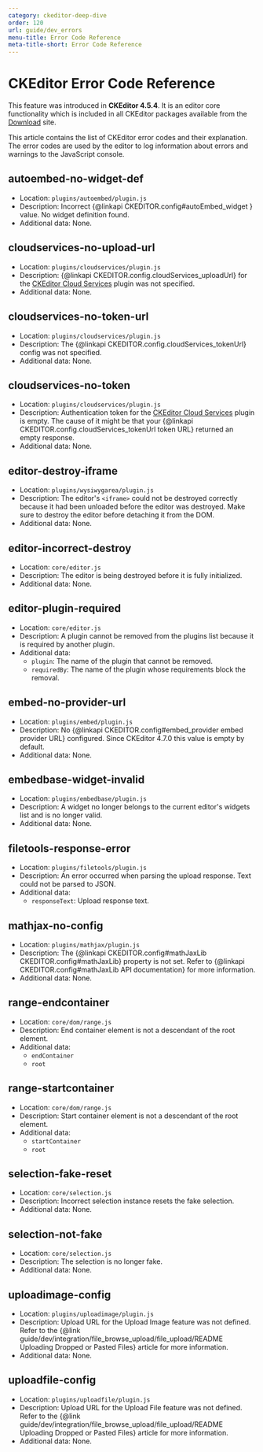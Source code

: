 ```yaml
---
category: ckeditor-deep-dive
order: 120
url: guide/dev_errors
menu-title: Error Code Reference
meta-title-short: Error Code Reference
---
```

<!--
Copyright (c) 2003-2018, CKSource - Frederico Knabben. All rights reserved.
For licensing, see LICENSE.md.
-->

# CKEditor Error Code Reference

<info-box info=""> This feature was introduced in <strong>CKEditor 4.5.4</strong>. It is an editor core functionality which is included in all CKEditor packages available from the <a href="https://ckeditor.com/ckeditor-4/download/">Download</a> site.
</info-box>

This article contains the list of CKEditor error codes and their explanation. The error codes are used by the editor to log information about errors and warnings to the JavaScript console.

## autoembed-no-widget-def

* Location: `plugins/autoembed/plugin.js`
* Description: Incorrect {@linkapi CKEDITOR.config#autoEmbed_widget } value. No widget definition found.
* Additional data: None.

## cloudservices-no-upload-url

* Location: `plugins/cloudservices/plugin.js`
* Description: {@linkapi CKEDITOR.config.cloudServices_uploadUrl} for the [CKEditor Cloud Services](https://ckeditor.com/cke4/addon/cloudservices) plugin was not specified.
* Additional data: None.

## cloudservices-no-token-url

* Location: `plugins/cloudservices/plugin.js`
* Description: The {@linkapi CKEDITOR.config.cloudServices_tokenUrl} config was not specified.
* Additional data: None.

## cloudservices-no-token

* Location: `plugins/cloudservices/plugin.js`
* Description: Authentication token for the [CKEditor Cloud Services](https://ckeditor.com/cke4/addon/cloudservices) plugin is empty. The cause of it might be that your {@linkapi CKEDITOR.config.cloudServices_tokenUrl token URL} returned an empty response.
* Additional data: None.

## editor-destroy-iframe

* Location: `plugins/wysiwygarea/plugin.js`
* Description: The editor's `<iframe>` could not be destroyed correctly because it had been unloaded before the editor was destroyed. Make sure to destroy the editor before detaching it from the DOM.
* Additional data: None.

## editor-incorrect-destroy

* Location: `core/editor.js`
* Description: The editor is being destroyed before it is fully initialized.
* Additional data: None.

## editor-plugin-required

* Location: `core/editor.js`
* Description: A plugin cannot be removed from the plugins list because it is required by another plugin.
* Additional data:
	* `plugin`: The name of the plugin that cannot be removed.
	* `requiredBy`: The name of the plugin whose requirements block the removal.

## embed-no-provider-url
* Location: `plugins/embed/plugin.js`
* Description: No {@linkapi CKEDITOR.config#embed_provider embed provider URL} configured. Since CKEditor 4.7.0 this value is empty by default.
* Additional data: None.

## embedbase-widget-invalid

* Location: `plugins/embedbase/plugin.js`
* Description: A widget no longer belongs to the current editor's widgets list and is no longer valid.
* Additional data: None.

## filetools-response-error

* Location: `plugins/filetools/plugin.js`
* Description: An error occurred when parsing the upload response. Text could not be parsed to JSON.
* Additional data:
	* `responseText`: Upload response text.

## mathjax-no-config

* Location: `plugins/mathjax/plugin.js`
* Description: The {@linkapi CKEDITOR.config#mathJaxLib CKEDITOR.config#mathJaxLib} property is not set. Refer to {@linkapi CKEDITOR.config#mathJaxLib API documentation} for more information.
* Additional data: None.

## range-endcontainer

* Location: `core/dom/range.js`
* Description: End container element is not a descendant of the root element.
* Additional data:
	* `endContainer`
	* `root`

## range-startcontainer

* Location: `core/dom/range.js`
* Description: Start container element is not a descendant of the root element.
* Additional data:
	* `startContainer`
	* `root`

## selection-fake-reset

* Location: `core/selection.js`
* Description: Incorrect selection instance resets the fake selection.
* Additional data: None.

## selection-not-fake

* Location: `core/selection.js`
* Description: The selection is no longer fake.
* Additional data: None.

## uploadimage-config

* Location: `plugins/uploadimage/plugin.js`
* Description: Upload URL for the Upload Image feature was not defined. Refer to the {@link guide/dev/integration/file_browse_upload/file_upload/README Uploading Dropped or Pasted Files} article for more information.
* Additional data: None.

## uploadfile-config

* Location: `plugins/uploadfile/plugin.js`
* Description: Upload URL for the Upload File feature was not defined. Refer to the {@link guide/dev/integration/file_browse_upload/file_upload/README Uploading Dropped or Pasted Files} article for more information.
* Additional data: None.
